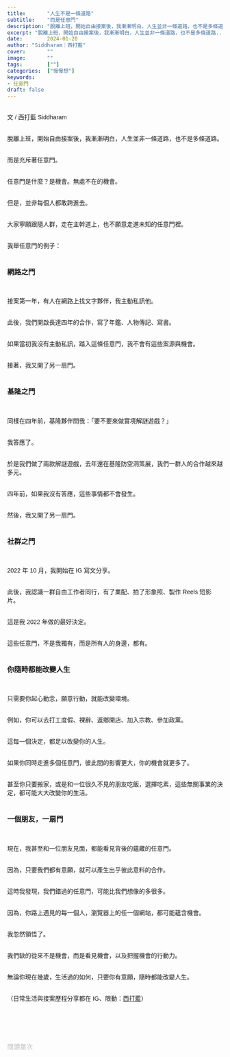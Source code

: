 ```yaml
---
title:       "人生不是一條道路"
subtitle:    "而是任意門"
description: "脫離上班，開始自由接案後，我漸漸明白，人生並非一條道路，也不是多條道路..."
excerpt: "脫離上班，開始自由接案後，我漸漸明白，人生並非一條道路，也不是多條道路..."
date:        2024-01-20
author: "Siddharam｜西打藍"
cover:       ""
image:       ""
tags:        [""]
categories:  ["慢慢想"]
keywords:
- 任意門
draft: false
---
```


<article style="font-family: 'Noto Sans TC', '微軟正黑體', sans-serif; font-weight: 300;">

<br>文 / 西打藍 Siddharam<br><br>

脫離上班，開始自由接案後，我漸漸明白，人生並非一條道路，也不是多條道路。<br><br>

而是充斥著任意門。<br><br>

任意門是什麼？是機會。無處不在的機會。<br><br>

但是，並非每個人都敢跨進去。<br><br>

大家寧願跟隨人群，走在主幹道上，也不願意走進未知的任意門裡。<br><br>

我舉任意門的例子：<br><br>


<h3 class="article-h1-color">網路之門</h3><br>

接案第一年，有人在網路上找文字夥伴，我主動私訊他。<br><br>

此後，我們開啟長達四年的合作，寫了年鑑、人物傳記、寫書。<br><br>

如果當初我沒有主動私訊，踏入這條任意門，我不會有這些案源與機會。<br><br>

接著，我又開了另一扇門。<br><br>


<h3 class="article-h1-color">基隆之門</h3><br>

同樣在四年前，基隆夥伴問我：「要不要來做實境解謎遊戲？」<br><br>

我答應了。<br><br>

於是我們做了兩款解謎遊戲，去年還在基隆防空洞策展，我們一群人的合作越來越多元。<br><br>

四年前，如果我沒有答應，這些事情都不會發生。<br><br>

然後，我又開了另一扇門。<br><br>


<h3 class="article-h1-color">社群之門</h3><br>

2022 年 10 月，我開始在 IG 寫文分享。<br><br>

此後，我認識一群自由工作者同行，有了業配、拍了形象照、製作 Reels 短影片。<br><br>

這是我 2022 年做的最好決定。<br><br>

這些任意門，不是我獨有，而是所有人的身邊，都有。<br><br>


<h3 class="article-h1-color">你隨時都能改變人生</h3><br>

只需要你起心動念，願意行動，就能改變環境。<br><br>

例如，你可以去打工度假、裸辭、返鄉開店、加入宗教、參加政黨。<br><br>

這每一個決定，都足以改變你的人生。<br><br>

如果你同時走進多個任意門，彼此間的影響更大，你的機會就更多了。<br><br>

甚至你只要搬家，或是和一位很久不見的朋友吃飯，選擇吃素，這些無關事業的決定，都可能大大改變你的生活。<br><br>


<h3 class="article-h1-color">一個朋友，一扇門</h3><br>

現在，我甚至和一位朋友見面，都能看見背後的蘊藏的任意門。<br><br>

因為，只要我們都有意願，就可以產生出乎彼此意料的合作。<br><br>

這時我發現，我們錯過的任意門，可能比我們想像的多很多。<br><br>

因為，你路上遇見的每一個人，瀏覽器上的任一個網站，都可能蘊含機會。<br><br>

我忽然領悟了。<br><br>

我們缺的從來不是機會，而是看見機會，以及把握機會的行動力。<br><br>

無論你現在幾歲，生活過的如何，只要你有意願，隨時都能改變人生。<br><br>



<!-- 
<!-- 案例 > 證明案例 > 壞處 > 怎麼改變（列步驟） > 結語總結金句 -->


（日常生活與接案歷程分享都在 IG、限動：<a href="https://www.instagram.com/sidd.blue/" target="_blank">西打藍</a>）<br><br>

<!-- <h3 class="article-h1-color"></h3><br> -->





<br><br><br>

</article>

<div style="color: #bfbfbf; font-size: 15px;" id="busuanzi_container_page_pv">
  閱讀量<span id="busuanzi_value_page_pv"></span>次
</div>

<script src="../../js/post.js"></script>
